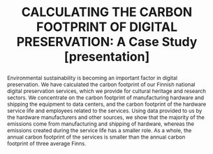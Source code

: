 ---
abstract: Environmental sustainability is becoming an important factor in digital
  preservation. We have calculated the carbon footprint of our Finnish national digital
  preservation services, which we provide for cultural heritage and research sectors.
  We concentrate on the carbon footprint of manufacturing hardware and shipping the
  equipment to data centers, and the carbon footprint of the hardware service life
  and employees related to the services. Using data provided to us by the hardware
  manufacturers and other sources, we show that the majority of the emissions come
  from manufacturing and shipping of hardware, whereas the emissions created during
  the service life has a smaller role. As a whole, the annual carbon footprint of
  the services is smaller than the annual carbon footprint of three average Finns.
creators:
- Tiainen, Mikko
date: null
document_url: https://www.ideals.illinois.edu/items/128849/bitstreams/430292/data.pdf
grand_parent: iPRES
institutions: []
keywords:
- sustainability
- carbon footprint
- data centers
- hardware manufacturing
- hardware service life
landing_page_url: https://hdl.handle.net/2142/121655
language: eng
layout: publication
license: CC-BY 4.0 International
notes_url: null
parent: iPRES 2023
presentation_url: null
publication_type: presentation
size: null
source_name: iPRES
title: 'CALCULATING THE CARBON FOOTPRINT OF DIGITAL PRESERVATION: A Case Study [presentation]'
year: 2023
---